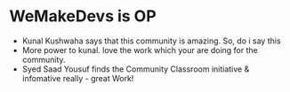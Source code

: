 # WeMakeDevs is OP

- Kunal Kushwaha says that this community is amazing. So, do i say this
- More power to kunal. love the work which your are doing for the community.
- Syed Saad Yousuf finds the Community Classroom initiative & infomative really - great Work!
